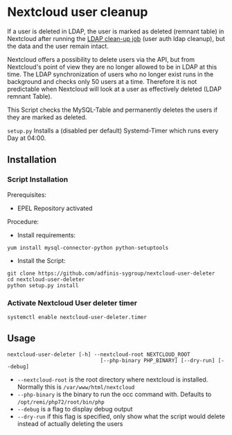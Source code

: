 # Nextcloud user cleanup

If a user is deleted in LDAP, the user is marked as deleted (remnant table) in Nextcloud after running the [LDAP clean-up job](https://docs.nextcloud.com/server/16/admin_manual/configuration_user/user_auth_ldap_cleanup.html) (user auth ldap cleanup), but the data and the user remain intact.

Nextcloud offers a possibility to delete users via the API, but from Nextcloud's point of view they are no longer allowed to be in LDAP at this time. The LDAP synchronization of users who no longer exist runs in the background and checks only 50 users at a time. Therefore it is not predictable when Nextcloud will look at a user as effectively deleted (LDAP remnant Table).

This Script checks the MySQL-Table and permanently deletes the users if they are marked as deleted.

`setup.py` Installs a (disabled per default) Systemd-Timer which runs every Day at 04:00.

## Installation

### Script Installation

Prerequisites:
- EPEL Repository activated

Procedure:
- Install requirements:
```
yum install mysql-connector-python python-setuptools
```
- Install the Script:
```
git clone https://github.com/adfinis-sygroup/nextcloud-user-deleter
cd nextcloud-user-deleter
python setup.py install
```

### Activate Nextcloud User deleter timer

```
systemctl enable nextcloud-user-deleter.timer
```

## Usage

```
nextcloud-user-deleter [-h] --nextcloud-root NEXTCLOUD_ROOT
                              [--php-binary PHP_BINARY] [--dry-run] [--debug]
```
- `--nextcloud-root` is the root directory where nextcloud is installed. Normally this is `/var/www/html/nextcloud`
- `--php-binary` is the binary to run the occ command with. Defaults to `/opt/remi/php72/root/bin/php`
- `--debug` is a flag to display debug output
- `--dry-run` if this flag is specified, only show what the script would delete instead of actually deleting the users
